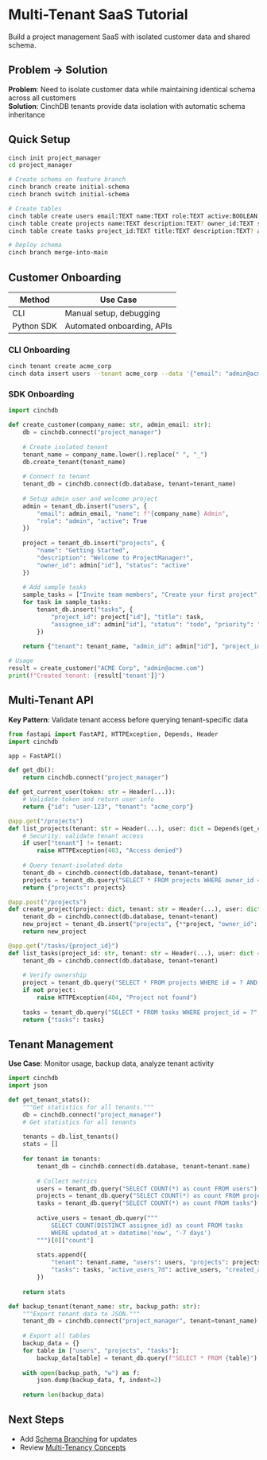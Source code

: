 # Multi-Tenant SaaS Tutorial

Build a project management SaaS with isolated customer data and shared schema.

## Problem → Solution

**Problem**: Need to isolate customer data while maintaining identical schema across all customers  
**Solution**: CinchDB tenants provide data isolation with automatic schema inheritance

## Quick Setup
```bash
cinch init project_manager
cd project_manager
```

```bash
# Create schema on feature branch
cinch branch create initial-schema
cinch branch switch initial-schema

# Create tables
cinch table create users email:TEXT name:TEXT role:TEXT active:BOOLEAN
cinch table create projects name:TEXT description:TEXT? owner_id:TEXT status:TEXT
cinch table create tasks project_id:TEXT title:TEXT description:TEXT? assignee_id:TEXT? status:TEXT priority:TEXT

# Deploy schema
cinch branch merge-into-main
```

## Customer Onboarding

| Method | Use Case |
|--------|----------|
| CLI | Manual setup, debugging |
| Python SDK | Automated onboarding, APIs |

### CLI Onboarding
```bash
cinch tenant create acme_corp
cinch data insert users --tenant acme_corp --data '{"email": "admin@acme.com", "name": "ACME Admin", "role": "admin", "active": true}'
```

### SDK Onboarding
```python
import cinchdb

def create_customer(company_name: str, admin_email: str):
    db = cinchdb.connect("project_manager")
    
    # Create isolated tenant
    tenant_name = company_name.lower().replace(" ", "_")
    db.create_tenant(tenant_name)
    
    # Connect to tenant
    tenant_db = cinchdb.connect(db.database, tenant=tenant_name)
    
    # Setup admin user and welcome project
    admin = tenant_db.insert("users", {
        "email": admin_email, "name": f"{company_name} Admin", 
        "role": "admin", "active": True
    })
    
    project = tenant_db.insert("projects", {
        "name": "Getting Started", 
        "description": "Welcome to ProjectManager!",
        "owner_id": admin["id"], "status": "active"
    })
    
    # Add sample tasks
    sample_tasks = ["Invite team members", "Create your first project", "Customize settings"]
    for task in sample_tasks:
        tenant_db.insert("tasks", {
            "project_id": project["id"], "title": task,
            "assignee_id": admin["id"], "status": "todo", "priority": "medium"
        })
    
    return {"tenant": tenant_name, "admin_id": admin["id"], "project_id": project["id"]}

# Usage
result = create_customer("ACME Corp", "admin@acme.com")
print(f"Created tenant: {result['tenant']}")
```

## Multi-Tenant API

**Key Pattern**: Validate tenant access before querying tenant-specific data
```python
from fastapi import FastAPI, HTTPException, Depends, Header
import cinchdb

app = FastAPI()

def get_db():
    return cinchdb.connect("project_manager")

def get_current_user(token: str = Header(...)):
    # Validate token and return user info
    return {"id": "user-123", "tenant": "acme_corp"}

@app.get("/projects")
def list_projects(tenant: str = Header(...), user: dict = Depends(get_current_user), db = Depends(get_db)):
    # Security: validate tenant access
    if user["tenant"] != tenant:
        raise HTTPException(403, "Access denied")
    
    # Query tenant-isolated data
    tenant_db = cinchdb.connect(db.database, tenant=tenant)
    projects = tenant_db.query("SELECT * FROM projects WHERE owner_id = ?", [user["id"]])
    return {"projects": projects}

@app.post("/projects")
def create_project(project: dict, tenant: str = Header(...), user: dict = Depends(get_current_user), db = Depends(get_db)):
    tenant_db = cinchdb.connect(db.database, tenant=tenant)
    new_project = tenant_db.insert("projects", {**project, "owner_id": user["id"], "status": "active"})
    return new_project

@app.get("/tasks/{project_id}")
def list_tasks(project_id: str, tenant: str = Header(...), user: dict = Depends(get_current_user), db = Depends(get_db)):
    tenant_db = cinchdb.connect(db.database, tenant=tenant)
    
    # Verify ownership
    project = tenant_db.query("SELECT * FROM projects WHERE id = ? AND owner_id = ?", [project_id, user["id"]])
    if not project:
        raise HTTPException(404, "Project not found")
    
    tasks = tenant_db.query("SELECT * FROM tasks WHERE project_id = ?", [project_id])
    return {"tasks": tasks}
```

## Tenant Management

**Use Case**: Monitor usage, backup data, analyze tenant activity
```python
import cinchdb
import json

def get_tenant_stats():
    """Get statistics for all tenants."""
    db = cinchdb.connect("project_manager")
    # Get statistics for all tenants
    
    tenants = db.list_tenants()
    stats = []
    
    for tenant in tenants:
        tenant_db = cinchdb.connect(db.database, tenant=tenant.name)
        
        # Collect metrics
        users = tenant_db.query("SELECT COUNT(*) as count FROM users")[0]["count"]
        projects = tenant_db.query("SELECT COUNT(*) as count FROM projects")[0]["count"]
        tasks = tenant_db.query("SELECT COUNT(*) as count FROM tasks")[0]["count"]
        
        active_users = tenant_db.query("""
            SELECT COUNT(DISTINCT assignee_id) as count FROM tasks 
            WHERE updated_at > datetime('now', '-7 days')
        """)[0]["count"]
        
        stats.append({
            "tenant": tenant.name, "users": users, "projects": projects, 
            "tasks": tasks, "active_users_7d": active_users, "created_at": tenant.created_at
        })
    
    return stats

def backup_tenant(tenant_name: str, backup_path: str):
    """Export tenant data to JSON."""
    tenant_db = cinchdb.connect("project_manager", tenant=tenant_name)
    
    # Export all tables
    backup_data = {}
    for table in ["users", "projects", "tasks"]:
        backup_data[table] = tenant_db.query(f"SELECT * FROM {table}")
    
    with open(backup_path, "w") as f:
        json.dump(backup_data, f, indent=2)
    
    return len(backup_data)
```

## Next Steps

- Add [Schema Branching](schema-branching.md) for updates
- Review [Multi-Tenancy Concepts](../concepts/multi-tenancy.md)